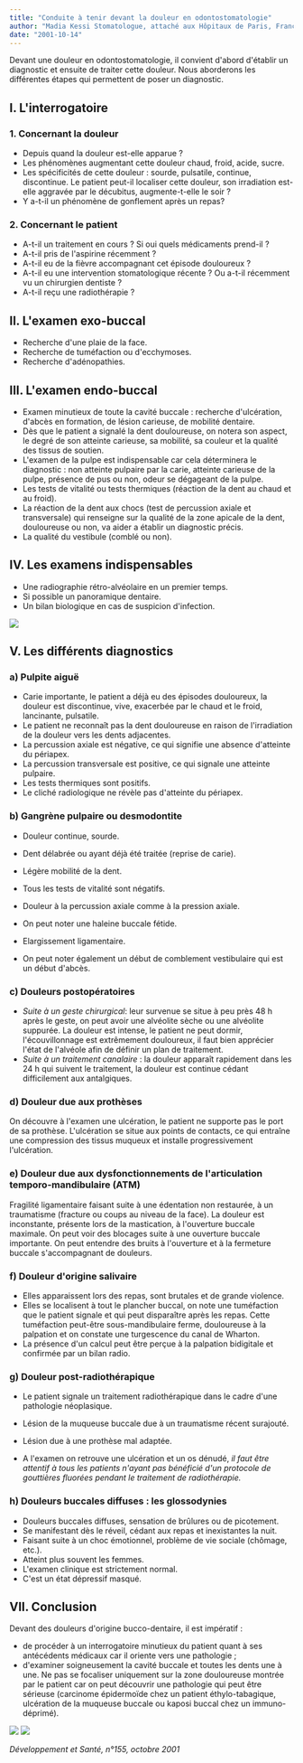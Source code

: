 ```yaml
---
title: "Conduite à tenir devant la douleur en odontostomatologie"
author: "Madia Kessi Stomatologue, attaché aux Hôpitaux de Paris, France."
date: "2001-10-14"
---
```


Devant une douleur en odontostomatologie, il convient d'abord d'établir un diagnostic et ensuite de traiter cette douleur. Nous aborderons les différentes étapes qui permettent de poser un diagnostic.
## I. L'interrogatoire

### 1. Concernant la douleur

*   Depuis quand la douleur est-elle apparue ?
*   Les phénomènes augmentant cette douleur chaud, froid, acide, sucre.
*   Les spécificités de cette douleur : sourde, pulsatile, continue, discontinue. Le patient peut-il localiser cette douleur, son irradiation est-elle aggravée par le décubitus, augmente-t-elle le soir ?
*   Y a-t-il un phénomène de gonflement après un repas?

### 2. Concernant le patient

*   A-t-il un traitement en cours ? Si oui quels médicaments prend-il ?
*   A-t-il pris de l'aspirine récemment ?
*   A-t-il eu de la fièvre accompagnant cet épisode douloureux ?
*   A-t-il eu une intervention stomatologique récente ? Ou a-t-il récemment vu un chirurgien dentiste ?
*   A-t-il reçu une radiothérapie ?

## Il. L'examen exo-buccal

*   Recherche d'une plaie de la face.
*   Recherche de tuméfaction ou d'ecchymoses.
*   Recherche d'adénopathies.

## III. L'examen endo-buccal

*   Examen minutieux de toute la cavité buccale : recherche d'ulcération, d'abcès en formation, de lésion carieuse, de mobilité dentaire.
*   Dès que le patient a signalé la dent douloureuse, on notera son aspect, le degré de son atteinte carieuse, sa mobilité, sa couleur et la qualité des tissus de soutien.
*   L'examen de la pulpe est indispensable car cela déterminera le diagnostic : non atteinte pulpaire par la carie, atteinte carieuse de la pulpe, présence de pus ou non, odeur se dégageant de la pulpe.
*   Les tests de vitalité ou tests thermiques (réaction de la dent au chaud et au froid).
*   La réaction de la dent aux chocs (test de percussion axiale et transversale) qui renseigne sur la qualité de la zone apicale de la dent, douloureuse ou non, va aider a établir un diagnostic précis.
*   La qualité du vestibule (comblé ou non).

## IV. Les examens indispensables

*   Une radiographie rétro-alvéolaire en un premier temps.
*   Si possible un panoramique dentaire.
*   Un bilan biologique en cas de suspicion d'infection.

![](i942-1.jpg)


## V. Les différents diagnostics

### **a) Pulpite aiguë**

*   Carie importante, le patient a déjà eu des épisodes douloureux, la douleur est discontinue, vive, exacerbée par le chaud et le froid, lancinante, pulsatile.
*   Le patient ne reconnaît pas la dent douloureuse en raison de l'irradiation de la douleur vers les dents adjacentes.
*   La percussion axiale est négative, ce qui signifie une absence d'atteinte du périapex.
*   La percussion transversale est positive, ce qui signale une atteinte pulpaire.
*   Les tests thermiques sont positifs.
*   Le cliché radiologique ne révèle pas d'atteinte du périapex.

### b) Gangrène pulpaire ou **desmodontite**

*   Douleur continue, sourde.
*   Dent délabrée ou ayant déjà été traitée (reprise de carie).
*   Légère mobilité de la dent.
*   Tous les tests de vitalité sont négatifs.
*   Douleur à la percussion axiale comme à la pression axiale.

*   On peut noter une haleine buccale fétide.
*   Elargissement ligamentaire.
*   On peut noter également un début de comblement vestibulaire qui est un début d'abcès.

### c) Douleurs postopératoires

*   _Suite à un geste chirurgical_: leur survenue se situe à peu près 48 h après le geste, on peut avoir une alvéolite sèche ou une alvéolite suppurée. La douleur est intense, le patient ne peut dormir, l'écouvillonnage est extrêmement douloureux, il faut bien apprécier l'état de l'alvéole afin de définir un plan de traitement.
*   _Suite à un traitement canalaire_ : la douleur apparaît rapidement dans les 24 h qui suivent le traitement, la douleur est continue cédant difficilement aux antalgiques.

### d) Douleur due aux prothèses

On découvre à l'examen une ulcération, le patient ne supporte pas le port de sa prothèse. L'ulcération se situe aux points de contacts, ce qui entraîne une compression des tissus muqueux et installe progressivement l'ulcération.

### **e) Douleur due aux dysfonctionnements** de l'articulation temporo-mandibulaire **(ATM)**

Fragilité ligamentaire faisant suite à une édentation non restaurée, à un traumatisme (fracture ou coups au niveau de la face). La douleur est inconstante, présente lors de la mastication, à l'ouverture buccale maximale. On peut voir des blocages suite à une ouverture buccale importante. On peut entendre des bruits à l'ouverture et à la fermeture buccale s'accompagnant de douleurs.

### f) Douleur d'origine salivaire

*   Elles apparaissent lors des repas, sont brutales et de grande violence.
*   Elles se localisent à tout le plancher buccal, on note une tuméfaction que le patient signale et qui peut disparaître après les repas. Cette tuméfaction peut-être sous-mandibulaire ferme, douloureuse à la palpation et on constate une turgescence du canal de Wharton.
*   La présence d'un calcul peut être perçue à la palpation bidigitale et confirmée par un bilan radio.

### g) Douleur post-radiothérapique

*   Le patient signale un traitement radiothérapique dans le cadre d'une pathologie néoplasique.

*   Lésion de la muqueuse buccale due à un traumatisme récent surajouté.
*   Lésion due à une prothèse mal adaptée.
*   A l'examen on retrouve une ulcération et un os dénudé, _il faut être attentif à tous les patients n'ayant pas bénéficié d'un protocole de gouttières fluorées pendant le_ _traitement_ _de radiothérapie._

### h) Douleurs buccales diffuses : les glossodynies

*   Douleurs buccales diffuses, sensation de brûlures ou de picotement.
*   Se manifestant dès le réveil, cédant aux repas et inexistantes la nuit.
*   Faisant suite à un choc émotionnel, problème de vie sociale (chômage, etc.).
*   Atteint plus souvent les femmes.
*   L'examen clinique est strictement normal.
*   C'est un état dépressif masqué.

## VII. Conclusion

Devant des douleurs d'origine bucco-dentaire, il est impératif :

*   de procéder à un interrogatoire minutieux du patient quant à ses antécédents médicaux car il oriente vers une pathologie ;
*   d'examiner soigneusement la cavité buccale et toutes les dents une à une. Ne pas se focaliser uniquement sur la zone douloureuse montrée par le patient car on peut découvrir une pathologie qui peut être sérieuse (carcinome épidermoïde chez un patient éthylo-tabagique, ulcération de la muqueuse buccale ou kaposi buccal chez un immuno-déprimé).

![](i942-2.jpg)
![](i942-3.jpg)


_Développement et Santé, n°155, octobre 2001_